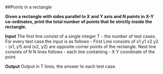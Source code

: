 ##Points in a rectangle

**Given a rectangle with sides parallel to X and Y axis and N points in X-Y co-ordinates, print the total number of points that lie strictly inside the rectangle.**

**Input**
The first line consist of a single integer T - the number of test cases.
For every test case the input is as follows -
First Line consists of x1 y1 x2 y2 - (x1, y1) and (x2, y2) are opposite corner points of the rectangle.
Next line consists of N
N lines follows - each line containing - X Y coordinate of the point.

**Output**
Output in T lines, the answer to each test case.

